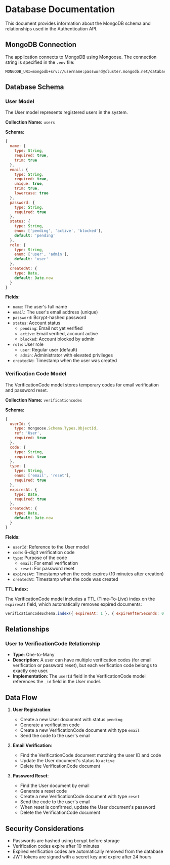 # Database Documentation

This document provides information about the MongoDB schema and relationships used in the Authentication API.

## MongoDB Connection

The application connects to MongoDB using Mongoose. The connection string is specified in the `.env` file:

```
MONGODB_URI=mongodb+srv://username:password@cluster.mongodb.net/database
```

## Database Schema

### User Model

The User model represents registered users in the system.

**Collection Name:** `users`

**Schema:**

```javascript
{
  name: {
    type: String,
    required: true,
    trim: true
  },
  email: {
    type: String,
    required: true,
    unique: true,
    trim: true,
    lowercase: true
  },
  password: {
    type: String,
    required: true
  },
  status: {
    type: String,
    enum: ['pending', 'active', 'blocked'],
    default: 'pending'
  },
  role: {
    type: String,
    enum: ['user', 'admin'],
    default: 'user'
  },
  createdAt: {
    type: Date,
    default: Date.now
  }
}
```

**Fields:**

- `name`: The user's full name
- `email`: The user's email address (unique)
- `password`: Bcrypt-hashed password
- `status`: Account status
  - `pending`: Email not yet verified
  - `active`: Email verified, account active
  - `blocked`: Account blocked by admin
- `role`: User role
  - `user`: Regular user (default)
  - `admin`: Administrator with elevated privileges
- `createdAt`: Timestamp when the user was created

### Verification Code Model

The VerificationCode model stores temporary codes for email verification and password reset.

**Collection Name:** `verificationcodes`

**Schema:**

```javascript
{
  userId: {
    type: mongoose.Schema.Types.ObjectId,
    ref: 'User',
    required: true
  },
  code: {
    type: String,
    required: true
  },
  type: {
    type: String,
    enum: ['email', 'reset'],
    required: true
  },
  expiresAt: {
    type: Date,
    required: true
  },
  createdAt: {
    type: Date,
    default: Date.now
  }
}
```

**Fields:**

- `userId`: Reference to the User model
- `code`: 6-digit verification code
- `type`: Purpose of the code
  - `email`: For email verification
  - `reset`: For password reset
- `expiresAt`: Timestamp when the code expires (10 minutes after creation)
- `createdAt`: Timestamp when the code was created

**TTL Index:**

The VerificationCode model includes a TTL (Time-To-Live) index on the `expiresAt` field, which automatically removes expired documents:

```javascript
verificationCodeSchema.index({ expiresAt: 1 }, { expireAfterSeconds: 0 });
```

## Relationships

### User to VerificationCode Relationship

- **Type**: One-to-Many
- **Description**: A user can have multiple verification codes (for email verification or password reset), but each verification code belongs to exactly one user.
- **Implementation**: The `userId` field in the VerificationCode model references the `_id` field in the User model.

## Data Flow

1. **User Registration**:
   - Create a new User document with status `pending`
   - Generate a verification code
   - Create a new VerificationCode document with type `email`
   - Send the code to the user's email

2. **Email Verification**:
   - Find the VerificationCode document matching the user ID and code
   - Update the User document's status to `active`
   - Delete the VerificationCode document

3. **Password Reset**:
   - Find the User document by email
   - Generate a reset code
   - Create a new VerificationCode document with type `reset`
   - Send the code to the user's email
   - When reset is confirmed, update the User document's password
   - Delete the VerificationCode document

## Security Considerations

- Passwords are hashed using bcrypt before storage
- Verification codes expire after 10 minutes
- Expired verification codes are automatically removed from the database
- JWT tokens are signed with a secret key and expire after 24 hours